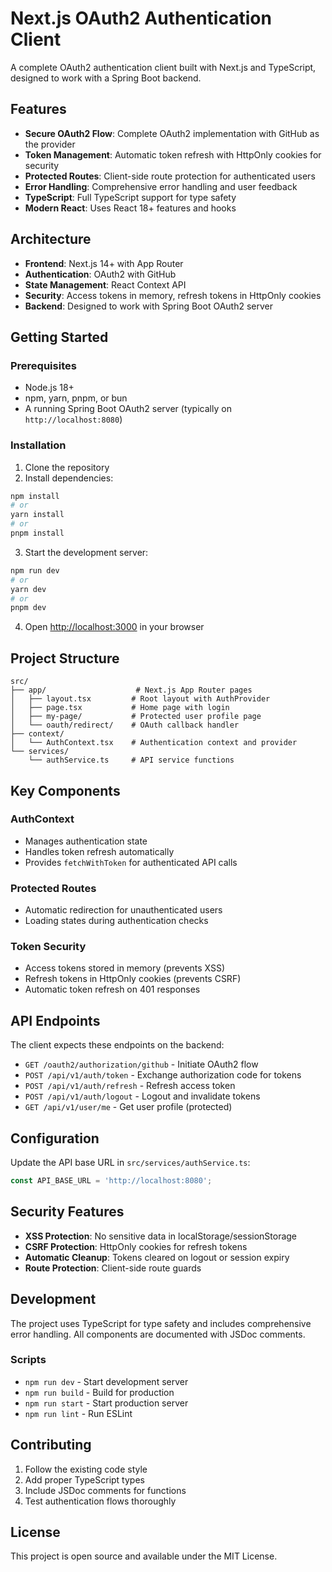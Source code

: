# Next.js OAuth2 Authentication Client

A complete OAuth2 authentication client built with Next.js and TypeScript, designed to work with a Spring Boot backend.

## Features

- **Secure OAuth2 Flow**: Complete OAuth2 implementation with GitHub as the provider
- **Token Management**: Automatic token refresh with HttpOnly cookies for security
- **Protected Routes**: Client-side route protection for authenticated users
- **Error Handling**: Comprehensive error handling and user feedback
- **TypeScript**: Full TypeScript support for type safety
- **Modern React**: Uses React 18+ features and hooks

## Architecture

- **Frontend**: Next.js 14+ with App Router
- **Authentication**: OAuth2 with GitHub
- **State Management**: React Context API
- **Security**: Access tokens in memory, refresh tokens in HttpOnly cookies
- **Backend**: Designed to work with Spring Boot OAuth2 server

## Getting Started

### Prerequisites

- Node.js 18+
- npm, yarn, pnpm, or bun
- A running Spring Boot OAuth2 server (typically on `http://localhost:8080`)

### Installation

1. Clone the repository
2. Install dependencies:

```bash
npm install
# or
yarn install
# or
pnpm install
```

3. Start the development server:

```bash
npm run dev
# or
yarn dev
# or
pnpm dev
```

4. Open [http://localhost:3000](http://localhost:3000) in your browser

## Project Structure

```
src/
├── app/                    # Next.js App Router pages
│   ├── layout.tsx         # Root layout with AuthProvider
│   ├── page.tsx           # Home page with login
│   ├── my-page/           # Protected user profile page
│   └── oauth/redirect/    # OAuth callback handler
├── context/
│   └── AuthContext.tsx    # Authentication context and provider
└── services/
    └── authService.ts     # API service functions
```

## Key Components

### AuthContext

- Manages authentication state
- Handles token refresh automatically
- Provides `fetchWithToken` for authenticated API calls

### Protected Routes

- Automatic redirection for unauthenticated users
- Loading states during authentication checks

### Token Security

- Access tokens stored in memory (prevents XSS)
- Refresh tokens in HttpOnly cookies (prevents CSRF)
- Automatic token refresh on 401 responses

## API Endpoints

The client expects these endpoints on the backend:

- `GET /oauth2/authorization/github` - Initiate OAuth2 flow
- `POST /api/v1/auth/token` - Exchange authorization code for tokens
- `POST /api/v1/auth/refresh` - Refresh access token
- `POST /api/v1/auth/logout` - Logout and invalidate tokens
- `GET /api/v1/user/me` - Get user profile (protected)

## Configuration

Update the API base URL in `src/services/authService.ts`:

```typescript
const API_BASE_URL = 'http://localhost:8080';
```

## Security Features

- **XSS Protection**: No sensitive data in localStorage/sessionStorage
- **CSRF Protection**: HttpOnly cookies for refresh tokens
- **Automatic Cleanup**: Tokens cleared on logout or session expiry
- **Route Protection**: Client-side route guards

## Development

The project uses TypeScript for type safety and includes comprehensive error handling. All components are documented with JSDoc comments.

### Scripts

- `npm run dev` - Start development server
- `npm run build` - Build for production
- `npm run start` - Start production server
- `npm run lint` - Run ESLint

## Contributing

1. Follow the existing code style
2. Add proper TypeScript types
3. Include JSDoc comments for functions
4. Test authentication flows thoroughly

## License

This project is open source and available under the MIT License.
